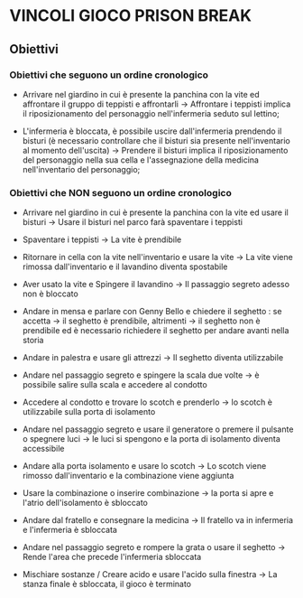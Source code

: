 # VINCOLI GIOCO PRISON BREAK

## Obiettivi

### Obiettivi che seguono un ordine cronologico

- Arrivare nel giardino in cui è presente la panchina con la vite ed affrontare il gruppo di teppisti e affrontarli -> Affrontare i teppisti implica il riposizionamento del personaggio nell'infermeria seduto sul lettino;

- L'infermeria è bloccata, è possibile uscire dall'infermeria prendendo il bisturi (è necessario controllare che il bisturi sia presente nell'inventario al momento dell'uscita) -> Prendere il bisturi implica il riposizionamento del personaggio nella sua cella e l'assegnazione della medicina nell'inventario del personaggio;

### Obiettivi che NON seguono un ordine cronologico

- Arrivare nel giardino in cui è presente la panchina con la vite ed usare il bisturi -> Usare il bisturi nel parco farà spaventare i teppisti

- Spaventare i teppisti -> La vite è prendibile

- Ritornare in cella con la vite nell'inventario e usare la vite -> La vite viene rimossa dall'inventario e il lavandino diventa spostabile

- Aver usato la vite e Spingere il lavandino -> Il passaggio segreto adesso non è bloccato

- Andare in mensa e parlare con Genny Bello e chiedere il seghetto :
se accetta -> il seghetto è prendibile, altrimenti -> il seghetto non è prendibile ed è necessario richiedere il seghetto per andare avanti nella storia

- Andare in palestra e usare gli attrezzi -> Il seghetto diventa utilizzabile

- Andare nel passaggio segreto e spingere la scala due volte -> è possibile salire sulla scala e accedere al condotto

- Accedere al condotto e trovare lo scotch e prenderlo -> lo scotch è utilizzabile sulla porta di isolamento

- Andare nel passaggio segreto e usare il generatore o premere il pulsante o spegnere luci -> le luci si spengono e la porta di isolamento diventa accessibile

- Andare alla porta isolamento e usare lo scotch -> Lo scotch viene rimosso dall'inventario e la combinazione viene aggiunta

- Usare la combinazione o inserire combinazione -> la porta si apre e l'atrio dell'isolamento è sbloccato

- Andare dal fratello e consegnare la medicina -> Il fratello va in infermeria e l'infermeria è sbloccata

- Andare nel passaggio segreto e rompere la grata o usare il seghetto -> Rende l'area che precede l'infermeria sbloccata

- Mischiare sostanze / Creare acido e usare l'acido sulla finestra -> La stanza finale è sbloccata, il gioco è terminato

